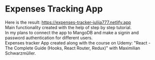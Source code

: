 # Expenses Tracking App
Here is the result: https://expenses-tracker-julija777.netlify.app
<br/>
Main functionality created with the help of step by step tutorial. <br/>
In my plans to connect the app to MangoDB and make a signin and password authentication for different users.<br/>
Expenses tracker App created along with the course on Udemy: "React - The Complete Guide (Hooks, React Router, Redux)" with Maximilian Schwarzmüller.<br/>
